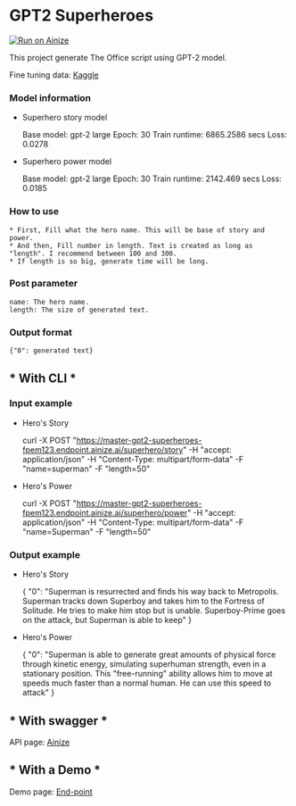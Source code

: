 # GPT2 Superheroes

[![Run on Ainize](https://ainize.ai/images/run_on_ainize_button.svg)](https://ainize.web.app/redirect?git_repo=https://github.com/fpem123/GPT2-Superheroes)

This project generate The Office script using GPT-2 model.

Fine tuning data: [Kaggle](https://www.kaggle.com/jonathanbesomi/superheroes-nlp-dataset)

### Model information

* Superhero story model


    Base model: gpt-2 large
    Epoch: 30
    Train runtime: 6865.2586 secs
    Loss: 0.0278


* Superhero power model


    Base model: gpt-2 large
    Epoch: 30
    Train runtime: 2142.469 secs
    Loss: 0.0185


### How to use

    * First, Fill what the hero name. This will be base of story and power.
    * And then, Fill number in length. Text is created as long as "length". I recommend between 100 and 300.
    * If length is so big, generate time will be long.

### Post parameter

    name: The hero name.
    length: The size of generated text.


### Output format

    {"0": generated text}


## * With CLI *

### Input example

* Hero's Story


    curl -X POST "https://master-gpt2-superheroes-fpem123.endpoint.ainize.ai/superhero/story" -H "accept: application/json" -H "Content-Type: multipart/form-data" -F "name=superman" -F "length=50"


* Hero's Power


    curl -X POST "https://master-gpt2-superheroes-fpem123.endpoint.ainize.ai/superhero/power" -H "accept: application/json" -H "Content-Type: multipart/form-data" -F "name=Superman" -F "length=50"


### Output example

* Hero's Story


    {
      "0": "Superman is resurrected and finds his way back to Metropolis. Superman tracks down Superboy and takes him to the Fortress of Solitude. He tries to make him stop but is unable. Superboy-Prime goes on the attack, but Superman is able to keep"
    }

* Hero's Power

    
    {
      "0": "Superman is able to generate great amounts of physical force through kinetic energy, simulating superhuman strength, even in a stationary position. This \"free-running\" ability allows him to move at speeds much faster than a normal human. He can use this speed to attack"
    }


## * With swagger *

API page: [Ainize](https://ainize.ai/fpem123/GPT2-Superheroes?branch=master)

## * With a Demo *

Demo page: [End-point](https://master-gpt2-superheroes-fpem123.endpoint.ainize.ai/)